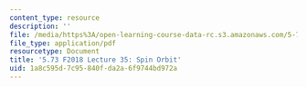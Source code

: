 ```yaml
---
content_type: resource
description: ''
file: /media/https%3A/open-learning-course-data-rc.s3.amazonaws.com/5-73-quantum-mechanics-i-fall-2018/1a8c595d7c95840fda2a6f9744bd972a_MIT5_73F18_Lec35.pdf
file_type: application/pdf
resourcetype: Document
title: '5.73 F2018 Lecture 35: Spin Orbit'
uid: 1a8c595d-7c95-840f-da2a-6f9744bd972a
---
```

